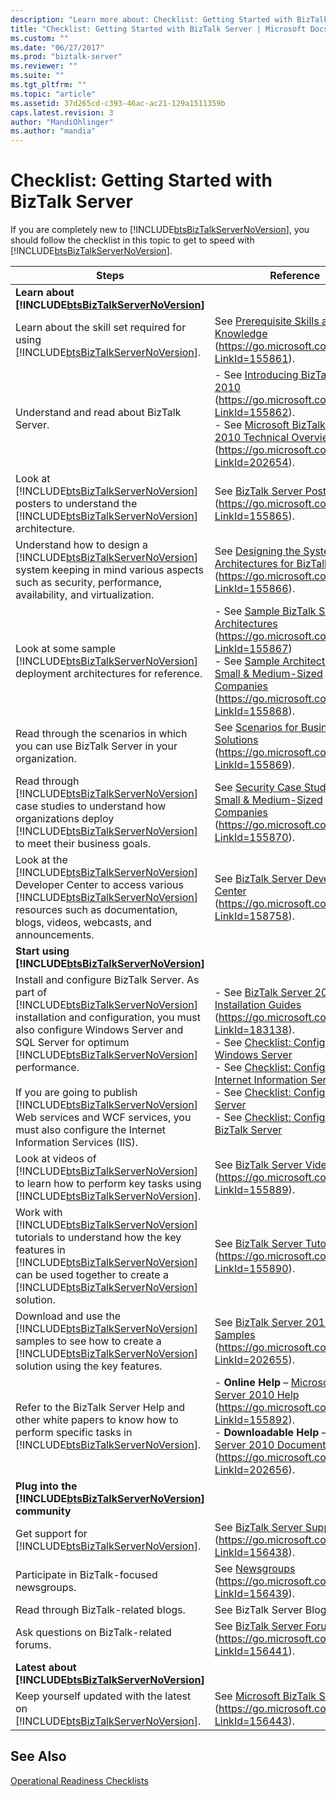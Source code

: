 ```yaml
---
description: "Learn more about: Checklist: Getting Started with BizTalk Server"
title: "Checklist: Getting Started with BizTalk Server | Microsoft Docs"
ms.custom: ""
ms.date: "06/27/2017"
ms.prod: "biztalk-server"
ms.reviewer: ""
ms.suite: ""
ms.tgt_pltfrm: ""
ms.topic: "article"
ms.assetid: 37d265cd-c393-46ac-ac21-129a1511359b
caps.latest.revision: 3
author: "MandiOhlinger"
ms.author: "mandia"
---
```

# Checklist: Getting Started with BizTalk Server
If you are completely new to [!INCLUDE[btsBizTalkServerNoVersion](../includes/btsbiztalkservernoversion-md.md)], you should follow the checklist in this topic to get to speed with [!INCLUDE[btsBizTalkServerNoVersion](../includes/btsbiztalkservernoversion-md.md)].


|                                                                                                                                                                                                                                                                              Steps                                                                                                                                                                                                                                                                               |                                                                                                                                                                                                                                                                                                                   Reference                                                                                                                                                                                                                                                                                                                   |
|------------------------------------------------------------------------------------------------------------------------------------------------------------------------------------------------------------------------------------------------------------------------------------------------------------------------------------------------------------------------------------------------------------------------------------------------------------------------------------------------------------------------------------------------------------------|-----------------------------------------------------------------------------------------------------------------------------------------------------------------------------------------------------------------------------------------------------------------------------------------------------------------------------------------------------------------------------------------------------------------------------------------------------------------------------------------------------------------------------------------------------------------------------------------------------------------------------------------------|
|                                                                                                                                                                                                                                **Learn about [!INCLUDE[btsBizTalkServerNoVersion](../includes/btsbiztalkservernoversion-md.md)]**                                                                                                                                                                                                                                |                                                                                                                                                                                                                                                                                                                                                                                                                                                                                                                                                                                                                                               |
|                                                                                                                                                                                                                 Learn about the skill set required for using [!INCLUDE[btsBizTalkServerNoVersion](../includes/btsbiztalkservernoversion-md.md)].                                                                                                                                                                                                                 |                                                                                                                                                                                                                                                   See [Prerequisite Skills and Knowledge](../core/prerequisite-skills-and-knowledge5.md) (<https://go.microsoft.com/fwlink/?LinkId=155861>).                                                                                                                                                                                                                                                   |
|                                                                                                                                                                                                                                                            Understand and read about BizTalk Server.                                                                                                                                                                                                                                                             |                                                                                                                                                                 -   See [Introducing BizTalk Server 2010](../core/introducing-biztalk-server.md) (<https://go.microsoft.com/fwlink/?LinkId=155862>).<br />-   See [Microsoft BizTalk Server 2010 Technical Overview](https://go.microsoft.com/fwlink/?LinkId=202654) (<https://go.microsoft.com/fwlink/?LinkId=202654>).                                                                                                                                                                 |
|                                                                                                                                                                      Look at [!INCLUDE[btsBizTalkServerNoVersion](../includes/btsbiztalkservernoversion-md.md)] posters to understand the [!INCLUDE[btsBizTalkServerNoVersion](../includes/btsbiztalkservernoversion-md.md)] architecture.                                                                                                                                                                       |                                                                                                                                                                                                                                                        See [BizTalk Server Posters](https://go.microsoft.com/fwlink/?LinkId=155865) (<https://go.microsoft.com/fwlink/?LinkId=155865>).                                                                                                                                                                                                                                                         |
|                                                                                                                                                                      Understand how to design a [!INCLUDE[btsBizTalkServerNoVersion](../includes/btsbiztalkservernoversion-md.md)] system keeping in mind various aspects such as security, performance, availability, and virtualization.                                                                                                                                                                       |                                                                                                                                                                                                                                         See [Designing the System Architectures for BizTalk Server](../core/designing-the-system-architectures-for-biztalk-server.md) (<https://go.microsoft.com/fwlink/?LinkId=155866>).                                                                                                                                                                                                                                         |
|                                                                                                                                                                                                          Look at some sample [!INCLUDE[btsBizTalkServerNoVersion](../includes/btsbiztalkservernoversion-md.md)] deployment architectures for reference.                                                                                                                                                                                                          |                                                                                                                                                            -   See [Sample BizTalk Server Architectures](../core/sample-biztalk-server-architectures.md) (<https://go.microsoft.com/fwlink/?LinkId=155867>)<br />-   See [Sample Architectures for Small & Medium-Sized Companies](../core/sample-architectures-for-small-medium-sized-companies.md) (<https://go.microsoft.com/fwlink/?LinkId=155868>).                                                                                                                                                            |
|                                                                                                                                                                                                                                       Read through the scenarios in which you can use BizTalk Server in your organization.                                                                                                                                                                                                                                       |                                                                                                                                                                                                                                                   See [Scenarios for Business Solutions](../core/scenarios-for-business-solutions.md) (<https://go.microsoft.com/fwlink/?LinkId=155869>).                                                                                                                                                                                                                                                    |
|                                                                                                                                               Read through [!INCLUDE[btsBizTalkServerNoVersion](../includes/btsbiztalkservernoversion-md.md)] case studies to understand how organizations deploy [!INCLUDE[btsBizTalkServerNoVersion](../includes/btsbiztalkservernoversion-md.md)] to meet their business goals.                                                                                                                                               |                                                                                                                                                                                                                                       See [Security Case Studies for Small & Medium-Sized Companies](../core/security-case-studies-for-small-to-medium-sized-companies.md) (<https://go.microsoft.com/fwlink/?LinkId=155870>).                                                                                                                                                                                                                                        |
|                                                                                                                                Look at the [!INCLUDE[btsBizTalkServerNoVersion](../includes/btsbiztalkservernoversion-md.md)] Developer Center to access various [!INCLUDE[btsBizTalkServerNoVersion](../includes/btsbiztalkservernoversion-md.md)] resources such as documentation, blogs, videos, webcasts, and announcements.                                                                                                                                 |                                                                                                                                                                                                                                                    See [BizTalk Server Developer Center](https://go.microsoft.com/fwlink/?LinkId=158758) (<https://go.microsoft.com/fwlink/?LinkId=158758>).                                                                                                                                                                                                                                                    |
|                                                                                                                                                                                                                                **Start using [!INCLUDE[btsBizTalkServerNoVersion](../includes/btsbiztalkservernoversion-md.md)]**                                                                                                                                                                                                                                |                                                                                                                                                                                                                                                                                                                                                                                                                                                                                                                                                                                                                                               |
| Install and configure BizTalk Server. As part of [!INCLUDE[btsBizTalkServerNoVersion](../includes/btsbiztalkservernoversion-md.md)] installation and configuration, you must also configure Windows Server and SQL Server for optimum [!INCLUDE[btsBizTalkServerNoVersion](../includes/btsbiztalkservernoversion-md.md)] performance.<br /><br /> If you are going to publish [!INCLUDE[btsBizTalkServerNoVersion](../includes/btsbiztalkservernoversion-md.md)] Web services and WCF services, you must also configure the Internet Information Services (IIS). | -   See [BizTalk Server 2010 Installation Guides](https://go.microsoft.com/fwlink/?LinkId=183138) (<https://go.microsoft.com/fwlink/?LinkId=183138>).<br />-   See [Checklist: Configuring Windows Server](~/technical-guides/checklist-configuring-windows-server.md)<br />-   See [Checklist: Configuring Internet Information Services](~/technical-guides/checklist-configuring-internet-information-services.md)<br />-   See [Checklist: Configuring SQL Server](~/technical-guides/checklist-configuring-sql-server.md)<br />-   See [Checklist: Configuring BizTalk Server](~/technical-guides/checklist-configuring-biztalk-server.md) |
|                                                                                                                                                                 Look at videos of [!INCLUDE[btsBizTalkServerNoVersion](../includes/btsbiztalkservernoversion-md.md)] to learn how to perform key tasks using [!INCLUDE[btsBizTalkServerNoVersion](../includes/btsbiztalkservernoversion-md.md)].                                                                                                                                                                 |                                                                                                                                                                                                                                                         See [BizTalk Server Videos](https://go.microsoft.com/fwlink/?LinkId=155889) (<https://go.microsoft.com/fwlink/?LinkId=155889>).                                                                                                                                                                                                                                                         |
|                                                                                                  Work with [!INCLUDE[btsBizTalkServerNoVersion](../includes/btsbiztalkservernoversion-md.md)] tutorials to understand how the key features in [!INCLUDE[btsBizTalkServerNoVersion](../includes/btsbiztalkservernoversion-md.md)] can be used together to create a [!INCLUDE[btsBizTalkServerNoVersion](../includes/btsbiztalkservernoversion-md.md)] solution.                                                                                                   |                                                                                                                                                                                                                                                       See [BizTalk Server Tutorials](../core/biztalk-server-tutorials.md) (<https://go.microsoft.com/fwlink/?LinkId=155890>).                                                                                                                                                                                                                                                        |
|                                                                                                                                                    Download and use the [!INCLUDE[btsBizTalkServerNoVersion](../includes/btsbiztalkservernoversion-md.md)] samples to see how to create a [!INCLUDE[btsBizTalkServerNoVersion](../includes/btsbiztalkservernoversion-md.md)] solution using the key features.                                                                                                                                                    |                                                                                                                                                                                                                                                    See [BizTalk Server 2010 SDK Samples](../core/samples-in-the-sdk.md) (<https://go.microsoft.com/fwlink/?LinkId=202655>).                                                                                                                                                                                                                                                    |
|                                                                                                                                                                                       Refer to the BizTalk Server Help and other white papers to know how to perform specific tasks in [!INCLUDE[btsBizTalkServerNoVersion](../includes/btsbiztalkservernoversion-md.md)].                                                                                                                                                                                       |                                                                                                                                                      -   **Online Help** – [Microsoft BizTalk Server 2010 Help](../core/biztalk-server-core-documentation.md) (<https://go.microsoft.com/fwlink/?LinkId=155892>).<br />-   **Downloadable Help** – [BizTalk Server 2010 Documentation](https://go.microsoft.com/fwlink/?LinkId=202656) (<https://go.microsoft.com/fwlink/?LinkId=202656>).                                                                                                                                                      |
|                                                                                                                                                                                                                          **Plug into the [!INCLUDE[btsBizTalkServerNoVersion](../includes/btsbiztalkservernoversion-md.md)] community**                                                                                                                                                                                                                          |                                                                                                                                                                                                                                                                                                                                                                                                                                                                                                                                                                                                                                               |
|                                                                                                                                                                                                                               Get support for [!INCLUDE[btsBizTalkServerNoVersion](../includes/btsbiztalkservernoversion-md.md)].                                                                                                                                                                                                                                |                                                                                                                                                                                                                                                        See [BizTalk Server Support](https://go.microsoft.com/fwlink/?LinkId=156438) (<https://go.microsoft.com/fwlink/?LinkId=156438>).                                                                                                                                                                                                                                                         |
|                                                                                                                                                                                                                                                            Participate in BizTalk-focused newsgroups.                                                                                                                                                                                                                                                            |                                                                                                                                                                                                                                                              See [Newsgroups](/previous-versions/aa937644(v=msdn.10)) (<https://go.microsoft.com/fwlink/?LinkId=156439>).                                                                                                                                                                                                                                                               |
|                                                                                                                                                                                                                                                               Read through BizTalk-related blogs.                                                                                                                                                                                                                                                                |                                                                                                                                                                                                                                                          See BizTalk Server Blogs                                                                                                                                                                                                                                                           |
|                                                                                                                                                                                                                                                             Ask questions on BizTalk-related forums.                                                                                                                                                                                                                                                             |                                                                                                                                                                                                                                                         See [BizTalk Server Forums](https://go.microsoft.com/fwlink/?LinkId=156441) (<https://go.microsoft.com/fwlink/?LinkId=156441>).                                                                                                                                                                                                                                                         |
|                                                                                                                                                                                                                               **Latest about [!INCLUDE[btsBizTalkServerNoVersion](../includes/btsbiztalkservernoversion-md.md)]**                                                                                                                                                                                                                                |                                                                                                                                                                                                                                                                                                                                                                                                                                                                                                                                                                                                                                               |
|                                                                                                                                                                                                                   Keep yourself updated with the latest on [!INCLUDE[btsBizTalkServerNoVersion](../includes/btsbiztalkservernoversion-md.md)].                                                                                                                                                                                                                   |                                                                                                                                                                                                                                                       See [Microsoft BizTalk Server](https://go.microsoft.com/fwlink/?LinkId=156443) (<https://go.microsoft.com/fwlink/?LinkId=156443>).                                                                                                                                                                                                                                                        |

## See Also
 [Operational Readiness Checklists](~/technical-guides/operational-readiness-checklists.md)